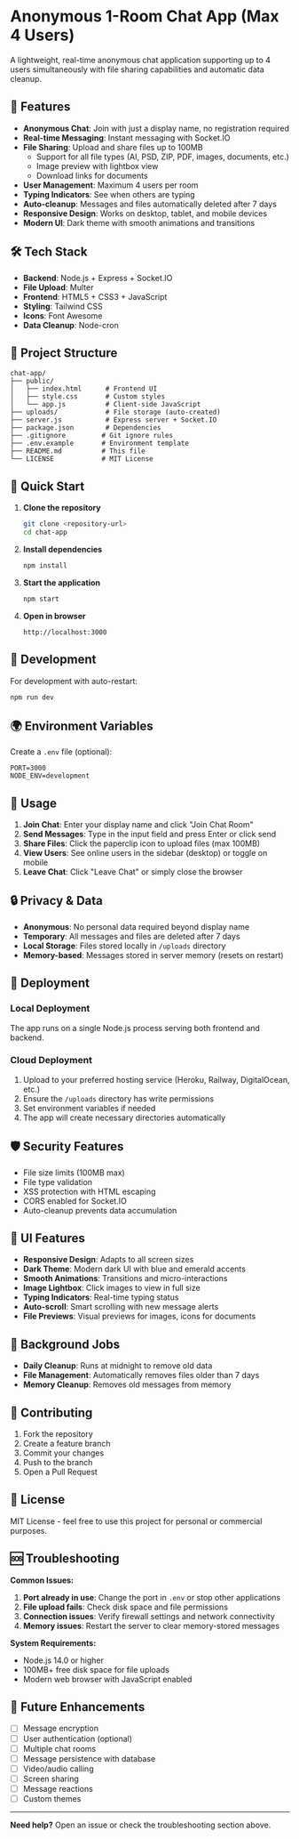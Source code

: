 # Anonymous 1-Room Chat App (Max 4 Users)

A lightweight, real-time anonymous chat application supporting up to 4 users simultaneously with file sharing capabilities and automatic data cleanup.

## 🚀 Features

- **Anonymous Chat**: Join with just a display name, no registration required
- **Real-time Messaging**: Instant messaging with Socket.IO
- **File Sharing**: Upload and share files up to 100MB
  - Support for all file types (AI, PSD, ZIP, PDF, images, documents, etc.)
  - Image preview with lightbox view
  - Download links for documents
- **User Management**: Maximum 4 users per room
- **Typing Indicators**: See when others are typing
- **Auto-cleanup**: Messages and files automatically deleted after 7 days
- **Responsive Design**: Works on desktop, tablet, and mobile devices
- **Modern UI**: Dark theme with smooth animations and transitions

## 🛠 Tech Stack

- **Backend**: Node.js + Express + Socket.IO
- **File Upload**: Multer
- **Frontend**: HTML5 + CSS3 + JavaScript
- **Styling**: Tailwind CSS
- **Icons**: Font Awesome
- **Data Cleanup**: Node-cron

## 📁 Project Structure

```
chat-app/
├── public/
│   ├── index.html      # Frontend UI
│   ├── style.css       # Custom styles
│   └── app.js          # Client-side JavaScript
├── uploads/            # File storage (auto-created)
├── server.js           # Express server + Socket.IO
├── package.json        # Dependencies
├── .gitignore         # Git ignore rules
├── .env.example       # Environment template
├── README.md          # This file
└── LICENSE            # MIT License
```

## 🚦 Quick Start

1. **Clone the repository**
   ```bash
   git clone <repository-url>
   cd chat-app
   ```

2. **Install dependencies**
   ```bash
   npm install
   ```

3. **Start the application**
   ```bash
   npm start
   ```

4. **Open in browser**
   ```
   http://localhost:3000
   ```

## 🔧 Development

For development with auto-restart:

```bash
npm run dev
```

## 🌍 Environment Variables

Create a `.env` file (optional):

```env
PORT=3000
NODE_ENV=development
```

## 📝 Usage

1. **Join Chat**: Enter your display name and click "Join Chat Room"
2. **Send Messages**: Type in the input field and press Enter or click send
3. **Share Files**: Click the paperclip icon to upload files (max 100MB)
4. **View Users**: See online users in the sidebar (desktop) or toggle on mobile
5. **Leave Chat**: Click "Leave Chat" or simply close the browser

## 🔒 Privacy & Data

- **Anonymous**: No personal data required beyond display name
- **Temporary**: All messages and files are deleted after 7 days
- **Local Storage**: Files stored locally in `/uploads` directory
- **Memory-based**: Messages stored in server memory (resets on restart)

## 🚀 Deployment

### Local Deployment
The app runs on a single Node.js process serving both frontend and backend.

### Cloud Deployment
1. Upload to your preferred hosting service (Heroku, Railway, DigitalOcean, etc.)
2. Ensure the `/uploads` directory has write permissions
3. Set environment variables if needed
4. The app will create necessary directories automatically

## 🛡 Security Features

- File size limits (100MB max)
- File type validation
- XSS protection with HTML escaping
- CORS enabled for Socket.IO
- Auto-cleanup prevents data accumulation

## 🎨 UI Features

- **Responsive Design**: Adapts to all screen sizes
- **Dark Theme**: Modern dark UI with blue and emerald accents
- **Smooth Animations**: Transitions and micro-interactions
- **Image Lightbox**: Click images to view in full size
- **Typing Indicators**: Real-time typing status
- **Auto-scroll**: Smart scrolling with new message alerts
- **File Previews**: Visual previews for images, icons for documents

## 🔄 Background Jobs

- **Daily Cleanup**: Runs at midnight to remove old data
- **File Management**: Automatically removes files older than 7 days
- **Memory Cleanup**: Removes old messages from memory

## 🤝 Contributing

1. Fork the repository
2. Create a feature branch
3. Commit your changes
4. Push to the branch
5. Open a Pull Request

## 📄 License

MIT License - feel free to use this project for personal or commercial purposes.

## 🆘 Troubleshooting

**Common Issues:**

1. **Port already in use**: Change the port in `.env` or stop other applications
2. **File upload fails**: Check disk space and file permissions
3. **Connection issues**: Verify firewall settings and network connectivity
4. **Memory issues**: Restart the server to clear memory-stored messages

**System Requirements:**
- Node.js 14.0 or higher
- 100MB+ free disk space for file uploads
- Modern web browser with JavaScript enabled

## 🔮 Future Enhancements

- [ ] Message encryption
- [ ] User authentication (optional)
- [ ] Multiple chat rooms
- [ ] Message persistence with database
- [ ] Video/audio calling
- [ ] Screen sharing
- [ ] Message reactions
- [ ] Custom themes

---

**Need help?** Open an issue or check the troubleshooting section above.